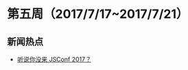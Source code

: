 # 第五周（2017/7/17~2017/7/21）

## 新闻热点

- [听说你没来 JSConf 2017？](https://juejin.im/post/5969821851882534a31cab5b?utm_source=gold_browser_extension)
